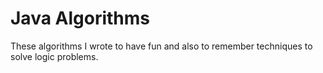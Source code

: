 # Java Algorithms

These algorithms I wrote to have fun and also to remember techniques to solve logic problems.
